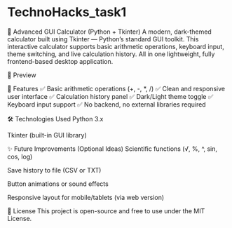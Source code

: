 # TechnoHacks_task1

🧮 Advanced GUI Calculator (Python + Tkinter)
A modern, dark-themed calculator built using Tkinter — Python’s standard GUI toolkit. This interactive calculator supports basic arithmetic operations, keyboard input, theme switching, and live calculation history. All in one lightweight, fully frontend-based desktop application.

📸 Preview


🚀 Features
✅ Basic arithmetic operations (+, -, *, /)
✅ Clean and responsive user interface
✅ Calculation history panel
✅ Dark/Light theme toggle
✅ Keyboard input support
✅ No backend, no external libraries required

🛠️ Technologies Used
Python 3.x

Tkinter (built-in GUI library)

✨ Future Improvements (Optional Ideas)
Scientific functions (√, %, ^, sin, cos, log)

Save history to file (CSV or TXT)

Button animations or sound effects

Responsive layout for mobile/tablets (via web version)

📜 License
This project is open-source and free to use under the MIT License.
